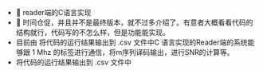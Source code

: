 - 👋 reader端的C语言实现
- 🌱 时间仓促，并且并不是最终版本，就不过多介绍了。有意者大概看看代码的结构就行，代码写的不怎么样，但是功能能实现。
- 目前由 将代码的运行结果输出到 .csv 文件中C 语言实现的Reader端的系统能够跟 1 Mhz 的标签进行通信，将m序列译码输出，进行SNR的计算等。
- 将代码的运行结果输出到 .csv 文件中
